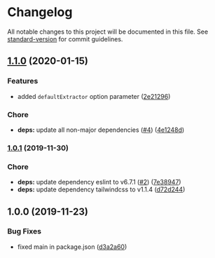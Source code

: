 # Changelog

All notable changes to this project will be documented in this file. See [standard-version](https://github.com/conventional-changelog/standard-version) for commit guidelines.

## [1.1.0](https://github.com/exreplay/averjs-tailwind/compare/v1.0.1...v1.1.0) (2020-01-15)


### Features

* added `defaultExtractor` option parameter ([2e21296](https://github.com/exreplay/averjs-tailwind/commit/2e21296f0578d0356956da149c3a454b7dd9fec3))


### Chore

* **deps:** update all non-major dependencies ([#4](https://github.com/exreplay/averjs-tailwind/issues/4)) ([4e1248d](https://github.com/exreplay/averjs-tailwind/commit/4e1248de76e7951b599fe95100908fa567e08a99))

### [1.0.1](https://github.com/exreplay/averjs-tailwind/compare/v1.0.0...v1.0.1) (2019-11-30)


### Chore

* **deps:** update dependency eslint to v6.7.1 ([#2](https://github.com/exreplay/averjs-tailwind/issues/2)) ([7e38947](https://github.com/exreplay/averjs-tailwind/commit/7e389474dfbd00eff958ef7b342d5151ce6d5d17))
* **deps:** update dependency tailwindcss to v1.1.4 ([d72d244](https://github.com/exreplay/averjs-tailwind/commit/d72d2445b244a4581568ec8970d2df74f316ed0b))

## 1.0.0 (2019-11-23)


### Bug Fixes

* fixed main in package.json ([d3a2a60](https://github.com/exreplay/averjs-tailwind/commit/d3a2a60da43285d653020e481ceaeacceb2bbfe7))
